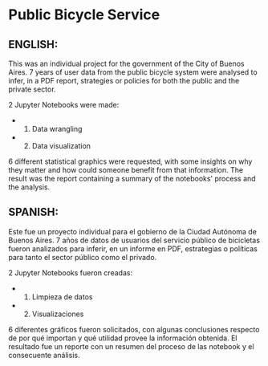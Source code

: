 # Public Bicycle Service

## ENGLISH:
This was an individual project for the government of the City of Buenos Aires. 7 years of user data from the public bicycle system were analysed to infer, in a PDF report, strategies or policies for both the public and the private sector.

2 Jupyter Notebooks were made:
- 1) Data wrangling
- 2) Data visualization

6 different statistical graphics were requested, with some insights on why they matter and how could someone benefit from that information. The result was the report containing a summary of the notebooks' process and the analysis.

## SPANISH:

Este fue un proyecto individual para el gobierno de la Ciudad Autónoma de Buenos Aires. 7 años de datos de usuarios del servicio público de bicicletas fueron analizados para inferir, en un informe en PDF, estrategias o políticas para tanto el sector público como el privado.

2 Jupyter Notebooks fueron creadas:
- 1) Limpieza de datos
- 2) Visualizaciones

6 diferentes gráficos fueron solicitados, con algunas conclusiones respecto de por qué importan y qué utilidad provee la información obtenida. El resultado fue un reporte con un resumen del proceso de las notebook y el consecuente análisis.